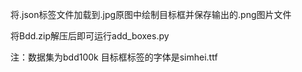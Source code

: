 将.json标签文件加载到.jpg原图中绘制目标框并保存输出的.png图片文件

将Bdd.zip解压后即可运行add_boxes.py

注：数据集为bdd100k 目标框标签的字体是simhei.ttf
